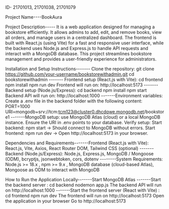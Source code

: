 ID- 21701013, 21701038, 21701079


Project Name----BookAura

Project Description----- It is a web application designed for managing a bookstore efficiently. It allows admins to add, edit, and remove books, view all orders, and manage users in a centralized dashboard. The frontend is built with React.js (using Vite) for a fast and responsive user interface, while the backend uses Node.js and Express.js to handle API requests and interact with a MongoDB database. This project streamlines bookstore management and provides a user-friendly experience for administrators.

Installation and Setup Instructions------- Clone the repository:  git clone https://github.com/your-username/bookstorewithadmin.git                                                                                                             cd bookstorewithadmin
                                   ------- Frontend setup (React.js with Vite): cd frontend
                                                                                npm install
                                                                                npm run dev
                                           Frontend will run on: http://localhost:5173
                                   -------Backend setup (Node.js/Express): cd backend
                                                                           npm install
                                                                           npm start
                                           Backend API will run on: http://localhost:1000
                                   -------Environment variables:  Create a .env file in the backend folder with the following content:  
                                                                                                          PORT=1000
                                                                                                          URI=mongodb+srv://tcm:tcm123@cluster0.dhcdqwe.mongodb.net/bookstore1
                                   -------MongoDB setup:   use MongoDB Atlas (cloud) or a local MongoDB instance.
                                                           Ensure the URI in .env points to your database.
                                          Verify setup:    Start backend: npm start → Should connect to MongoDB without errors.
                                                           Start frontend: npm run dev → Open http://localhost:5173 in your browser.

Dependencies and Requirements-------Frontend (React.js with Vite):  React.js, Vite, Axios, React Router DOM, Tailwind CSS (optional)
                             -------Backend (Node.js/Express):  Node.js, Express.js, MongoDB / Mongoose (ODM), bcryptjs, jsonwebtoken, cors, dotenv
                             --------System Requirements:  Node.js >= 18.x , npm >= 9.x , MongoDB database (cloud-based Atlas), Mongoose as ODM to interact with MongoDB

How to Run the Application Locally-------Start MongoDB Atlas 
                                  -------Start the backend server : cd backend
                                                                    nodemon app.js
                                         The backend API will run on http://localhost:1000
                                  -------Start the frontend server (React with Vite) :  cd frontend
                                                                                        npm run dev
                                        The frontend will run on http://localhost:5173
                                  Open the application in your browser
                                  Go to http://localhost:5173
